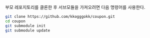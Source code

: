 부모 레포지토리를 클론한 후 서브모듈을 가져오려면 다음 명령어를 사용한다.

```bash
git clone https://github.com/kkogggokk/coupon.git
cd coupon
git submodule init
git submodule update
```

